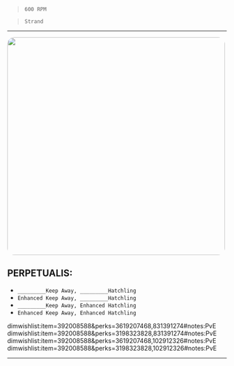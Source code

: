> `600 RPM`

> `Strand`

---

<img src="https://bungie.net/common/destiny2_content/screenshots/392008588.jpg" width="500px" style="border-radius: 16px">

## PERPETUALIS:

-   `_________Keep Away, _________Hatchling`
-   `Enhanced Keep Away, _________Hatchling`
-   `_________Keep Away, Enhanced Hatchling`
-   `Enhanced Keep Away, Enhanced Hatchling`

dimwishlist:item=392008588&perks=3619207468,831391274#notes:PvE  
dimwishlist:item=392008588&perks=3198323828,831391274#notes:PvE  
dimwishlist:item=392008588&perks=3619207468,102912326#notes:PvE  
dimwishlist:item=392008588&perks=3198323828,102912326#notes:PvE

---
